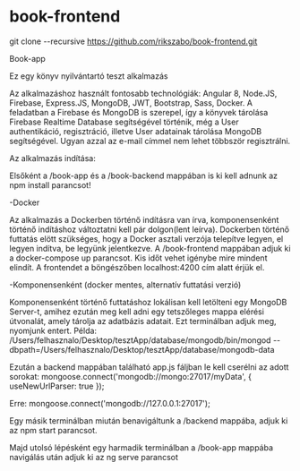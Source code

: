 # book-frontend

git clone --recursive https://github.com/rikszabo/book-frontend.git

Book-app

Ez egy könyv nyilvántartó teszt alkalmazás 

Az alkalmazáshoz használt fontosabb technológiák: Angular 8, Node.JS, Firebase, Express.JS, MongoDB, JWT, Bootstrap, Sass, Docker.
A feladatban a Firebase és MongoDB is szerepel, így a könyvek tárolása Firebase Realtime Database segítségével történik, 
még a User authentikáció, regisztráció, illetve User adatainak tárolása MongoDB segítségével. Ugyan azzal az e-mail címmel nem lehet többször regisztrálni. 


Az alkalmazás indítása:

Elsőként a /book-app és a /book-backend mappában is ki kell adnunk az npm install parancsot!

-Docker

Az alkalmazás a Dockerben történő indításra van írva, komponensenként történő indításhoz változtatni kell pár dolgon(lent leírva).
Dockerben történő futtatás elött szükséges, hogy a Docker asztali verzója telepítve legyen, el legyen indítva, be legyünk jelentkezve.
A /book-frontend mappában adjuk ki a docker-compose up parancsot. Kis időt vehet igénybe mire mindent elindít.
A frontendet a böngészőben localhost:4200 cím alatt érjük el.

-Komponensenként (docker mentes, alternatív futtatási verzió)

Komponensenként történő futtatáshoz lokálisan kell letölteni egy MongoDB Server-t,
amihez ezután meg kell adni egy tetszőleges mappa elérési útvonalát, amely tárolja az adatbázis adatait. Ezt terminálban adjuk meg, nyomjunk entert.
Példa: /Users/felhasznalo/Desktop/tesztApp/database/mongodb/bin/mongod --dbpath=/Users/felhasznalo/Desktop/tesztApp/database/mongodb-data

Ezután a backend mappában található app.js fáljban le kell cserélni az adott sorokat: 
mongoose.connect('mongodb://mongo:27017/myData',  {
  useNewUrlParser: true
});

Erre:
mongoose.connect('mongodb://127.0.0.1:27017');

Egy másik terminálban miután benavigáltunk a /backend mappába, adjuk ki az npm start parancsot.

Majd utolsó lépésként egy harmadik terminálban a /book-app mappába navigálás után adjuk ki az ng serve parancsot
